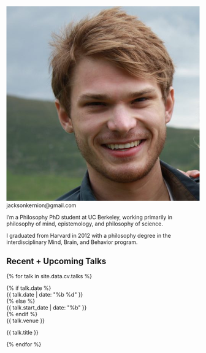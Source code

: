 
<div class="row about-container">
  <div class="profile col-12 col-sm-4 push-sm-8 text-center">
    <img src="assets/images/profile.jpg" class="rounded img-fluid">
    <div class="contact-links">
      <div class="email">jacksonkernion@gmail.com</div>
      <div class="social-links">
        <a href="https://www.facebook.com/jackson.kernion"><i class="fa fa-facebook" aria-hidden="true"></i></a> 
        <a href="https://twitter.com/JacksonKernion"><i class="fa fa-twitter" aria-hidden="true"></i></a> 
        <a href="https://github.com/jacksonkernion"><i class="fa fa-github" aria-hidden="true"></i></a> 
      </div>
    </div>
  </div>
  <div class="col-12 col-sm-8 pull-sm-4 short-bio">
    <p>I’m a Philosophy PhD student at UC Berkeley, working primarily in philosophy of mind, epistemology, and philosophy of science.</p>
    <p>I graduated from Harvard in 2012 with a philosophy degree in the interdisciplinary Mind, Brain, and Behavior program.</p>
  </div>
</div>

<div class="page-divider"></div>

## Recent + Upcoming Talks

{% for talk in site.data.cv.talks %}

<div class="talk row">
  {% if talk.date %}
  <div class="talk-date col">{{ talk.date | date: "%b %d" }}</div>
  {% else %}
  <div class="talk-date col">{{ talk.start_date | date: "%b" }}</div>
  {% endif %}
  <div class="col">
    <div class="talk-venue">{{ talk.venue }}</div>
    <p class="talk-title">{{ talk.title }}</p>
  </div>
</div>

{% endfor %}

<!-- 

Later...
- "Some things I imagine a visitor to the website might want to know about me:"
	- I grew up in Pittsburgh, PA, where I ran cross country and sang in musicals at a giant suburban public high school.
	- I went to Harvard for undergrad, where I graduated in 2012 with a philosophy degree in the interdisciplinary Mind, Brain, and Behavior program.
		- In addition to leading that program's undergrad extracurricular organization (HSMBB) ...
		- "I have a background in software engineering..."
		- Acting/ a capella
		- (Met my future wife)
	- After sophomore year, I traveled through Nepal 
- Hobbies/interests?
- "I graduated from Harvard in 2012 with MBB degree
- "I have a background in software engineering..."

-->